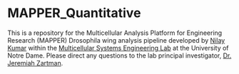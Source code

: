 # MAPPER_Quantitative
This is a repository for the Multicellular Analysis Platform for Engineering Research (MAPPER) Drosophila wing analysis pipeline developed by [Nilay Kumar](https://scholar.google.com/citations?user=XZjD7PYAAAAJ&hl=en&oi=ao) within the [Multicellular Systems Engineering Lab](http://sites.nd.edu/zartmanlab/) at the University of Notre Dame. Please direct any questions to the lab principal investigator, [Dr. Jeremiah Zartman](http://sites.nd.edu/zartmanlab/contacts/). 
